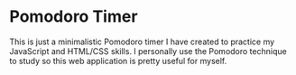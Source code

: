 # Pomodoro Timer

This is just a minimalistic Pomodoro timer I have created to practice my JavaScript and HTML/CSS skills. I personally use the Pomodoro technique to study so this web application is pretty useful for myself.